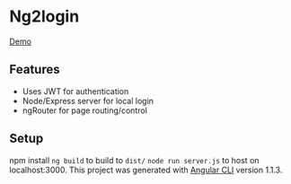 # Ng2login

[Demo](https://quiet-badlands-27534.herokuapp.com/)

## Features
* Uses JWT for authentication
* Node/Express server for local login
* ngRouter for page routing/control


## Setup
npm install
`ng build` to build to `dist/`
`node run server.js` to host on localhost:3000.
This project was generated with [Angular CLI](https://github.com/angular/angular-cli) version 1.1.3.